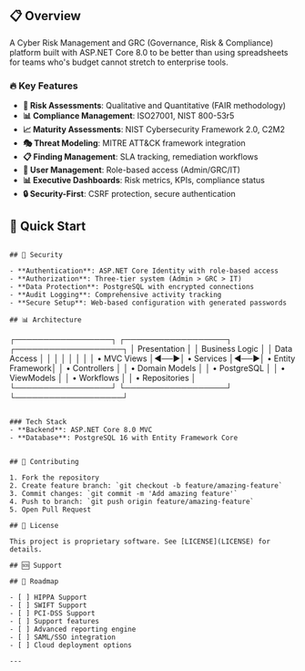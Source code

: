 ## 📋 Overview

A Cyber Risk Management and GRC (Governance, Risk & Compliance) platform built with ASP.NET Core 8.0 to be better than using spreadsheets for teams who's budget cannot stretch to enterprise tools.


### 🔥 Key Features

- **🎯 Risk Assessments**: Qualitative and Quantitative (FAIR methodology)
- **📊 Compliance Management**: ISO27001, NIST 800-53r5
- **📈 Maturity Assessments**: NIST Cybersecurity Framework 2.0, C2M2
- **🎭 Threat Modeling**: MITRE ATT&CK framework integration
- **📋 Finding Management**: SLA tracking, remediation workflows
- **👥 User Management**: Role-based access (Admin/GRC/IT)
- **📊 Executive Dashboards**: Risk metrics, KPIs, compliance status
- **🔒 Security-First**: CSRF protection, secure authentication

## 🚀 Quick Start


```

## 🔐 Security

- **Authentication**: ASP.NET Core Identity with role-based access
- **Authorization**: Three-tier system (Admin > GRC > IT)
- **Data Protection**: PostgreSQL with encrypted connections
- **Audit Logging**: Comprehensive activity tracking
- **Secure Setup**: Web-based configuration with generated passwords

## 📊 Architecture

```
┌─────────────────┐    ┌──────────────────┐    ┌───────────────────┐
│   Presentation  │    │   Business Logic │    │   Data Access     │
│                 │    │                  │    │                   │
│ • MVC Views     │◄──►│ • Services       │◄──►│ • Entity Framework│
│ • Controllers   │    │ • Domain Models  │    │ • PostgreSQL      │
│ • ViewModels    │    │ • Workflows      │    │ • Repositories    │
└─────────────────┘    └──────────────────┘    └───────────────────┘
```

### Tech Stack
- **Backend**: ASP.NET Core 8.0 MVC
- **Database**: PostgreSQL 16 with Entity Framework Core


## 🤝 Contributing

1. Fork the repository
2. Create feature branch: `git checkout -b feature/amazing-feature`
3. Commit changes: `git commit -m 'Add amazing feature'`
4. Push to branch: `git push origin feature/amazing-feature`
5. Open Pull Request

## 📄 License

This project is proprietary software. See [LICENSE](LICENSE) for details.

## 🆘 Support

## 🎯 Roadmap

- [ ] HIPPA Support
- [ ] SWIFT Support
- [ ] PCI-DSS Support
- [ ] Support features
- [ ] Advanced reporting engine
- [ ] SAML/SSO integration
- [ ] Cloud deployment options

---

